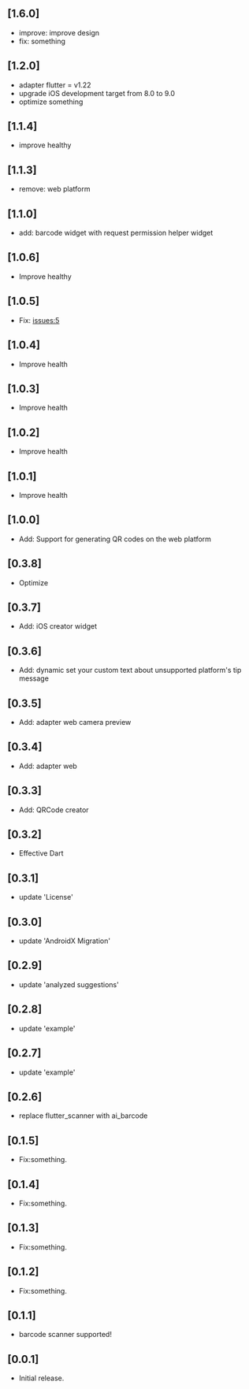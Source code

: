 ## [1.6.0]

* improve: improve design
* fix: something

## [1.2.0]

* adapter flutter = v1.22
* upgrade iOS development target from 8.0 to 9.0 
* optimize something

## [1.1.4]

* improve healthy

## [1.1.3]

* remove: web platform

## [1.1.0]

* add: barcode widget with request permission helper widget

## [1.0.6]

* Improve healthy 

## [1.0.5]

* Fix: [issues:5](https://github.com/pdliuw/ai_barcode/issues/5)

## [1.0.4]

* Improve health

## [1.0.3]

* Improve health

## [1.0.2]

* Improve health

## [1.0.1]

* Improve health

## [1.0.0]

* Add: Support for generating QR codes on the web platform

## [0.3.8]

* Optimize

## [0.3.7]

* Add: iOS creator widget

## [0.3.6]

* Add: dynamic set your custom text about unsupported platform's tip message

## [0.3.5]

* Add: adapter web camera preview

## [0.3.4]

* Add: adapter web

## [0.3.3]

* Add: QRCode creator

## [0.3.2]

* Effective Dart

## [0.3.1]

* update 'License'

## [0.3.0]

* update 'AndroidX Migration'

## [0.2.9]

* update 'analyzed suggestions'

## [0.2.8]

* update 'example'

## [0.2.7]

* update 'example'

## [0.2.6]

* replace flutter_scanner with ai_barcode

## [0.1.5]

* Fix:something.

## [0.1.4]

* Fix:something.

## [0.1.3]

* Fix:something.

## [0.1.2]

* Fix:something.

## [0.1.1]

* barcode scanner supported!

## [0.0.1]

* Initial release.
